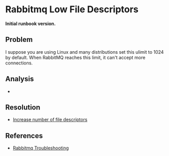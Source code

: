 # Rabbitmq Low File Descriptors

**Initial runbook version.**

## Problem

I suppose you are using Linux and many distributions set this ulimit to 1024 by default. When RabbitMQ reaches this limit, it can't accept more connections.

## Analysis
 * 

## Resolution
 * [Increase number of file descriptors](https://serverfault.com/questions/752086/how-to-permanently-increase-rabbitmq-file-descriptors-limit)

## References
 * [Rabbitmq Troubleshooting](https://www.rabbitmq.com/troubleshooting.html)
